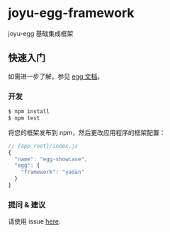 # joyu-egg-framework

joyu-egg 基础集成框架

## 快速入门

如需进一步了解，参见 [egg 文档][egg]。

### 开发

```bash
$ npm install
$ npm test
```

将您的框架发布到 npm，然后更改应用程序的框架配置：

```js
// {app_root}/index.js
{
  "name": "egg-showcase",
  "egg": {
    "framework": "yadan"
  }
}
```

### 提问 & 建议

请使用 issue [here](https://github.com/eggjs/egg/issues).

[egg]: https://eggjs.org
[knexjs]: http://knexjs.org
[egg-mongoose]: https://github.com/eggjs/egg-mongoose
[egg-unittest]: https://eggjs.org/zh-cn/core/unittest